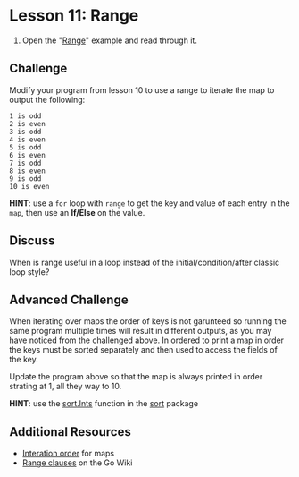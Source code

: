 # Lesson 11: Range

1. Open the "[Range](https://gobyexample.com/range)" example and read through it.

## Challenge

Modify your program from lesson 10 to use a range to iterate the map to output the following:

```
1 is odd 
2 is even 
3 is odd 
4 is even 
5 is odd 
6 is even 
7 is odd 
8 is even 
9 is odd 
10 is even
```

**HINT**: use a `for` loop with `range` to get the key and value of each entry in the `map`, then use an **If/Else** on the value.

## Discuss

When is range useful in a loop instead of the initial/condition/after classic loop style?

## Advanced Challenge

When iterating over maps the order of keys is not garunteed so running the same program multiple times will result in different outputs, as you may have noticed from the challenged above. In ordered to print a map in order the keys must be sorted separately and then used to access the fields of the key.

Update the program above so that the map is always printed in order strating at 1, all they way to 10.

**HINT**: use the [sort.Ints](https://godoc.org/sort#Ints) function in the [sort](https://godoc.org/sort) package

## Additional Resources

* [Interation order](https://blog.golang.org/go-maps-in-action#TOC_7.) for maps
* [Range clauses](https://github.com/golang/go/wiki/Range) on the Go Wiki



